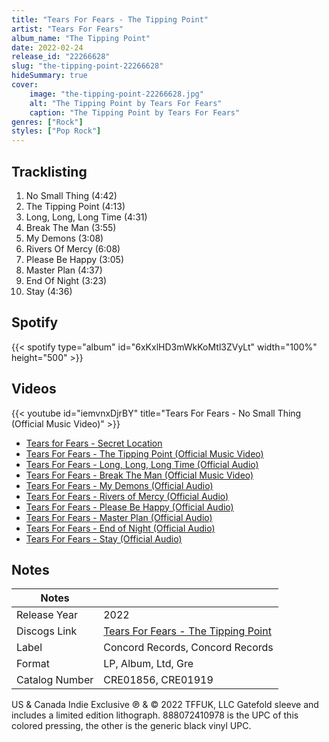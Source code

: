 ```yaml
---
title: "Tears For Fears - The Tipping Point"
artist: "Tears For Fears"
album_name: "The Tipping Point"
date: 2022-02-24
release_id: "22266628"
slug: "the-tipping-point-22266628"
hideSummary: true
cover:
    image: "the-tipping-point-22266628.jpg"
    alt: "The Tipping Point by Tears For Fears"
    caption: "The Tipping Point by Tears For Fears"
genres: ["Rock"]
styles: ["Pop Rock"]
---
```

## Tracklisting
1. No Small Thing (4:42)
2. The Tipping Point (4:13)
3. Long, Long, Long Time (4:31)
4. Break The Man (3:55)
5. My Demons (3:08)
6. Rivers Of Mercy (6:08)
7. Please Be Happy (3:05)
8. Master Plan (4:37)
9. End Of Night (3:23)
10. Stay (4:36)
## Spotify
{{< spotify type="album" id="6xKxlHD3mWkKoMtl3ZVyLt" width="100%" height="500" >}}

## Videos
{{< youtube id="iemvnxDjrBY" title="Tears For Fears - No Small Thing (Official Music Video)" >}}
- [Tears for Fears -  Secret Location](https://www.youtube.com/watch?v=zcADdqgCt-0)
- [Tears For Fears - The Tipping Point (Official Music Video)](https://www.youtube.com/watch?v=yUp-ujO979U)
- [Tears For Fears - Long, Long, Long Time (Official Audio)](https://www.youtube.com/watch?v=gxqt_OnR3Qc)
- [Tears For Fears - Break The Man (Official Music Video)](https://www.youtube.com/watch?v=zAwFd1wz_-Y)
- [Tears For Fears - My Demons (Official Audio)](https://www.youtube.com/watch?v=kuGskQtnyh8)
- [Tears For Fears - Rivers of Mercy (Official Audio)](https://www.youtube.com/watch?v=Oc7whFL5UEk)
- [Tears For Fears - Please Be Happy (Official Audio)](https://www.youtube.com/watch?v=kINUsOD1rk0)
- [Tears For Fears - Master Plan (Official Audio)](https://www.youtube.com/watch?v=Jx2UQzbQDPw)
- [Tears For Fears - End of Night (Official Audio)](https://www.youtube.com/watch?v=AixmRjSWNZ4)
- [Tears For Fears - Stay (Official Audio)](https://www.youtube.com/watch?v=O78aZm3cMm8)

## Notes
| Notes          |             |
| ---------------| ----------- |
| Release Year   | 2022 |
| Discogs Link   | [Tears For Fears - The Tipping Point](https://www.discogs.com/release/22266628-Tears-For-Fears-The-Tipping-Point) |
| Label          | Concord Records, Concord Records |
| Format         | LP, Album, Ltd, Gre |
| Catalog Number | CRE01856, CRE01919 |

US & Canada Indie Exclusive  ℗ & © 2022 TFFUK, LLC  Gatefold sleeve and includes a limited edition lithograph. 888072410978 is the UPC of this colored pressing, the other is the generic black vinyl UPC.
